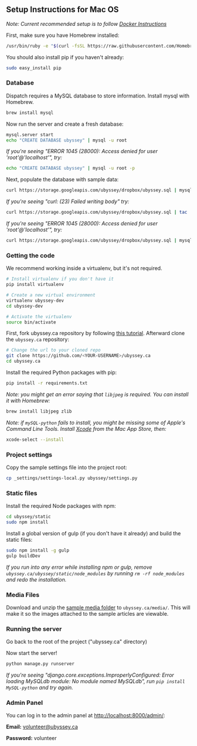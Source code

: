 ## Setup Instructions for Mac OS

*Note: Current recommended setup is to follow [Docker Instructions](/installation/docker.md)*

First, make sure you have Homebrew installed:

```bash
/usr/bin/ruby -e "$(curl -fsSL https://raw.githubusercontent.com/Homebrew/install/master/install)"
```

You should also install pip if you haven't already:

```bash
sudo easy_install pip
```
### Database

Dispatch requires a MySQL database to store information. Install mysql with Homebrew.

```bash
brew install mysql
```

Now run the server and create a fresh database:

```bash
mysql.server start
echo "CREATE DATABASE ubyssey" | mysql -u root
```

_If you're seeing "ERROR 1045 \(28000\): Access denied for user 'root'@'localhost'", try:_

```bash
echo "CREATE DATABASE ubyssey" | mysql -u root -p
```

Next, populate the database with sample data:

```bash
curl https://storage.googleapis.com/ubyssey/dropbox/ubyssey.sql | mysql -u root ubyssey
```

_If you're seeing "curl: \(23\) Failed writing body" try:_

```bash
curl https://storage.googleapis.com/ubyssey/dropbox/ubyssey.sql | tac | tac | mysql -u root ubyssey
```

_If you're seeing "ERROR 1045 \(28000\): Access denied for user 'root'@'localhost'", try:_

```bash
curl https://storage.googleapis.com/ubyssey/dropbox/ubyssey.sql | mysql -u root ubyssey -p
```

### Getting the code

We recommend working inside a virtualenv, but it's not required.

```bash
# Install virtualenv if you don't have it
pip install virtualenv

# Create a new virtual environment
virtualenv ubyssey-dev
cd ubyssey-dev

# Activate the virtualenv
source bin/activate
```

First, fork ubyssey.ca repository by following [this tutorial](/installation/forking-the-repo.md). Afterward clone the `ubyssey.ca` repository:

```bash
# Change the url to your cloned repo
git clone https://github.com/<YOUR-USERNAME>/ubyssey.ca
cd ubyssey.ca
```

Install the required Python packages with pip:

```bash
pip install -r requirements.txt
```

_Note: you might get an error saying that _`libjpeg`_ is required. You can install it with Homebrew:_

```bash
brew install libjpeg zlib
```

_Note: if _`mySQL-python`_ fails to install, you might be missing some of Apple's Command Line Tools. Install _[_Xcode_](https://itunes.apple.com/ca/app/xcode/id497799835?mt=12)_ from the Mac App Store, then:_

```bash
xcode-select --install
```

### Project settings

Copy the sample settings file into the project root:

```bash
cp _settings/settings-local.py ubyssey/settings.py
```

### Static files

Install the required Node packages with npm:

```bash
cd ubyssey/static
sudo npm install
```

Install a global version of gulp \(if you don't have it already\) and build the static files:

```bash
sudo npm install -g gulp
gulp buildDev
```

_If you run into any error while installing npm or gulp, remove `ubyssey.ca/ubyssey/static/node_modules` by running `rm -rf node_modules` and redo the installation._

### Media Files

Download and unzip the [sample media folder](https://storage.googleapis.com/ubyssey/dropbox/media.zip) to `ubyssey.ca/media/`. This will make it so the images attached to the sample articles are viewable.

### Running the server

Go back to the root of the project ("ubyssey.ca" directory)

Now start the server!

```bash
python manage.py runserver
```

_If you're seeing "django.core.exceptions.ImproperlyConfigured: Error loading MySQLdb module: No module named MySQLdb", run _`pip install MySQL-python`_ and try again._

### Admin Panel

You can log in to the admin panel at [http://localhost:8000/admin/](http://localhost:8000/admin/):

**Email:** volunteer@ubyssey.ca

**Password:** volunteer

